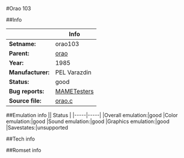 #Orao 103

##Info

||Info|
|-----|-----|
|**Setname:**|orao103
|**Parent:**|[orao](orao.md)
|**Year:**|1985
|**Manufacturer:**|PEL Varazdin
|**Status:**|good
|**Bug reports:**|[MAMETesters](http://mametesters.org/view_all_set.php?type=1&temporary=y&search=orao.c)
|**Source file:**|[orao.c](https://github.com/mamedev/mame/blob/master/src/mess/drivers/orao.c)

##Emulation info
|| Status |
|-----|-----|
|Overall emulation:|good
|Color emulation:|good
|Sound emulation:|good
|Graphics emulation:|good
|Savestates:|unsupported

##Tech info

##Romset info

<!--- START OF EDITED COMMENT DO NOT TOUCH TEXT ABOVE-->
